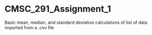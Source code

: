 # CMSC_291_Assignment_1
Basic mean, median, and standard deviation calculations of list of data imported from a .csv file 
